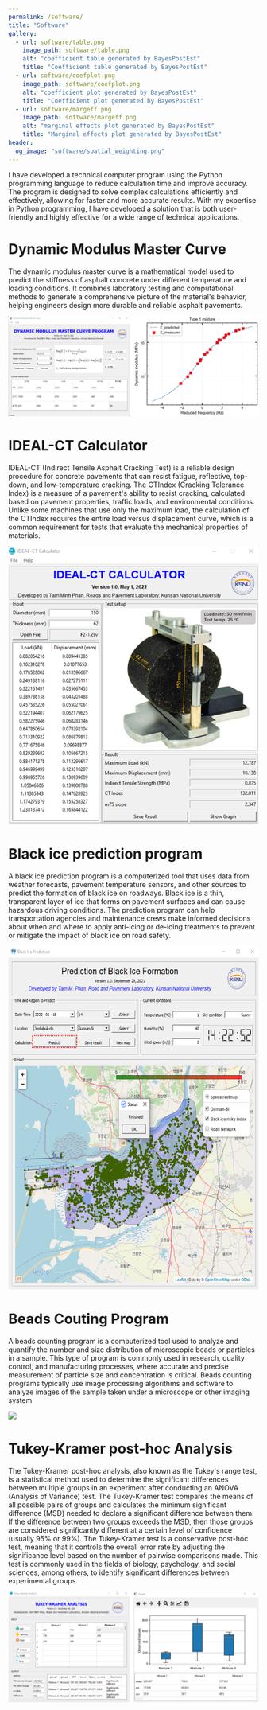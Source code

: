 ```yaml
---
permalink: /software/
title: "Software"
gallery:
  - url: software/table.png
    image_path: software/table.png
    alt: "coefficient table generated by BayesPostEst"
    title: "Coefficient table generated by BayesPostEst"
  - url: software/coefplot.png
    image_path: software/coefplot.png
    alt: "coefficient plot generated by BayesPostEst"
    title: "Coefficient plot generated by BayesPostEst"
  - url: software/margeff.png
    image_path: software/margeff.png
    alt: "marginal effects plot generated by BayesPostEst"
    title: "Marginal effects plot generated by BayesPostEst"
header:
  og_image: "software/spatial_weighting.png"
---
```


I have developed a technical computer program using the Python programming language to reduce calculation time and improve accuracy. The program is designed to solve complex calculations efficiently and effectively, allowing for faster and more accurate results. With my expertise in Python programming, I have developed a solution that is both user-friendly and highly effective for a wide range of technical applications.

# Dynamic Modulus Master Curve

The dynamic modulus master curve is a mathematical model used to predict the stiffness of asphalt concrete under different temperature and loading conditions. It combines laboratory testing and computational methods to generate a comprehensive picture of the material's behavior, helping engineers design more durable and reliable asphalt pavements.

![](/images/software/dynamic_modulus.png)

# IDEAL-CT Calculator

IDEAL-CT (Indirect Tensile Asphalt Cracking Test) is a reliable design procedure for concrete pavements that can resist fatigue, reflective, top-down, and low-temperature cracking. The CTIndex (Cracking Tolerance Index) is a measure of a pavement's ability to resist cracking, calculated based on pavement properties, traffic loads, and environmental conditions. Unlike some machines that use only the maximum load, the calculation of the CTIndex requires the entire load versus displacement curve, which is a common requirement for tests that evaluate the mechanical properties of materials.

![](/images/software/ideal_ct_1.png)

# Black ice prediction program

A black ice prediction program is a computerized tool that uses data from weather forecasts, pavement temperature sensors, and other sources to predict the formation of black ice on roadways. Black ice is a thin, transparent layer of ice that forms on pavement surfaces and can cause hazardous driving conditions. The prediction program can help transportation agencies and maintenance crews make informed decisions about when and where to apply anti-icing or de-icing treatments to prevent or mitigate the impact of black ice on road safety. 

![](/images/software/black_ice_prediction_1.png)

# Beads Couting Program

A beads counting program is a computerized tool used to analyze and quantify the number and size distribution of microscopic beads or particles in a sample. This type of program is commonly used in research, quality control, and manufacturing processes, where accurate and precise measurement of particle size and concentration is critical. Beads counting programs typically use image processing algorithms and software to analyze images of the sample taken under a microscope or other imaging system

![](/images/software/bead_counting.png)

# Tukey-Kramer post-hoc Analysis

The Tukey-Kramer post-hoc analysis, also known as the Tukey's range test, is a statistical method used to determine the significant differences between multiple groups in an experiment after conducting an ANOVA (Analysis of Variance) test. The Tukey-Kramer test compares the means of all possible pairs of groups and calculates the minimum significant difference (MSD) needed to declare a significant difference between them. If the difference between two groups exceeds the MSD, then those groups are considered significantly different at a certain level of confidence (usually 95% or 99%). The Tukey-Kramer test is a conservative post-hoc test, meaning that it controls the overall error rate by adjusting the significance level based on the number of pairwise comparisons made. This test is commonly used in the fields of biology, psychology, and social sciences, among others, to identify significant differences between experimental groups.

![](/images/software/tukey_kramer.png)



